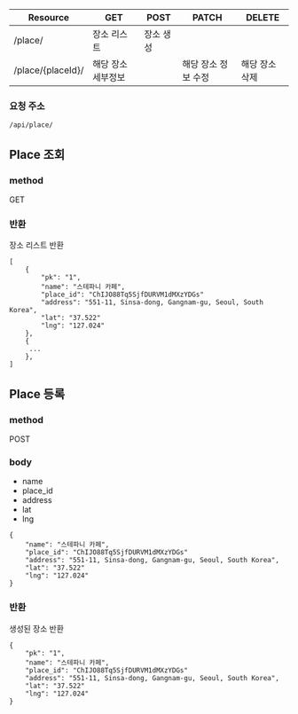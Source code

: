Resource | GET | POST | PATCH | DELETE | 
--- | --- | --- | --- | --- |
/place/ | 장소 리스트 | 장소 생성 |  |  |
/place/{placeId}/ | 해당 장소 세부정보 |  | 해당 장소 정보 수정 | 해당 장소 삭제 |

### 요청 주소
`/api/place/`


## Place 조회

### method
GET

### 반환
장소 리스트 반환

```
[
    {
        "pk": "1",
        "name": "스테파니 카페",
        "place_id": "ChIJO88Tq5SjfDURVM1dMXzYDGs"
        "address": "551-11, Sinsa-dong, Gangnam-gu, Seoul, South Korea",
        "lat": "37.522"
        "lng": "127.024"
    },
    {
     ...
    },
]
```

## Place 등록

### method
POST

### body
- name
- place_id
- address
- lat
- lng

```
{
    "name": "스테파니 카페",
    "place_id": "ChIJO88Tq5SjfDURVM1dMXzYDGs"
    "address": "551-11, Sinsa-dong, Gangnam-gu, Seoul, South Korea",
    "lat": "37.522"
    "lng": "127.024"
}
```

### 반환
생성된 장소 반환

```
{
    "pk": "1",
    "name": "스테파니 카페",
    "place_id": "ChIJO88Tq5SjfDURVM1dMXzYDGs"
    "address": "551-11, Sinsa-dong, Gangnam-gu, Seoul, South Korea",
    "lat": "37.522"
    "lng": "127.024"
}
```